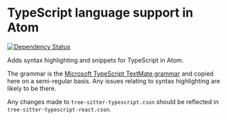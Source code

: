 # TypeScript language support in Atom
<!--[![macOS Build Status](https://travis-ci.org/atom/language-typescript.svg?branch=master)](https://travis-ci.org/atom/language-typescript)
[![Windows Build Status](https://ci.appveyor.com/api/projects/status/ktooccwna96ssiyr/branch/master?svg=true)](https://ci.appveyor.com/project/Atom/language-javascript-dijf8/branch/master)-->
[![Dependency Status](https://david-dm.org/atom/language-typescript.svg)](https://david-dm.org/atom/language-typescript)

Adds syntax highlighting and snippets for TypeScript in Atom.

The grammar is the [Microsoft TypeScript TextMate grammar](https://github.com/Microsoft/TypeScript-TmLanguage) and copied here on a semi-regular basis.  Any issues relating to syntax highlighting are likely to be there.

Any changes made to `tree-sitter-typescript.cson` should be reflected in `tree-sitter-typescript-react.cson`.
